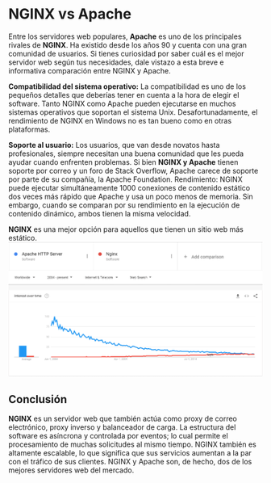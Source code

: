 # NGINX vs Apache  

Entre los servidores web populares, **Apache** es uno de los principales rivales de **NGINX**. Ha existido desde los años 90 y cuenta con una gran comunidad de usuarios.
Si tienes curiosidad por saber cuál es el mejor servidor web según tus necesidades, dale vistazo a esta breve e informativa comparación entre NGINX y Apache.

**Compatibilidad del sistema operativo:** La compatibilidad es uno de los pequeños detalles que deberías tener en cuenta a la hora de elegir el software.
Tanto NGINX como Apache pueden ejecutarse en muchos sistemas operativos que soportan el sistema Unix.
Desafortunadamente, el rendimiento de NGINX en Windows no es tan bueno como en otras plataformas.  

**Soporte al usuario:** Los usuarios, que van desde novatos hasta profesionales, siempre necesitan una buena comunidad que les pueda ayudar cuando enfrenten problemas.
Si bien **NGINX y Apache** tienen soporte por correo y un foro de Stack Overflow, Apache carece de soporte por parte de su compañía, la Apache Foundation.
Rendimiento: NGINX puede ejecutar simultáneamente 1000 conexiones de contenido estático dos veces más rápido que Apache y usa un poco menos de memoria.
Sin embargo, cuando se comparan por su rendimiento en la ejecución de contenido dinámico, ambos tienen la misma velocidad.  

**NGINX** es una mejor opción para aquellos que tienen un sitio web más estático.
![comparativa](https://github.com/anasalasro/Nginx/blob/main/tareaNginx/nginxvsapache.png)

## Conclusión  

**NGINX** es un servidor web que también actúa como proxy de correo electrónico, proxy inverso y balanceador de carga. La estructura del software es asíncrona y controlada por eventos; lo cual permite el procesamiento de muchas solicitudes al mismo tiempo. NGINX también es altamente escalable, lo que significa que sus servicios aumentan a la par con el tráfico de sus clientes. NGINX y Apache son, de hecho, dos de los mejores servidores web del mercado.
